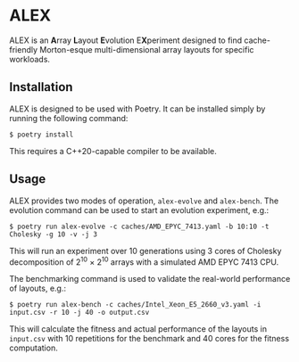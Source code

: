 # ALEX

ALEX is an **A**rray **L**ayout **E**volution E**X**periment designed to find
cache-friendly Morton-esque multi-dimensional array layouts for specific
workloads.

## Installation

ALEX is designed to be used with Poetry. It can be installed simply by running
the following command:

```
$ poetry install
```

This requires a C++20-capable compiler to be available.

## Usage

ALEX provides two modes of operation, `alex-evolve` and `alex-bench`. The
evolution command can be used to start an evolution experiment, e.g.:

```
$ poetry run alex-evolve -c caches/AMD_EPYC_7413.yaml -b 10:10 -t Cholesky -g 10 -v -j 3
```

This will run an experiment over 10 generations using 3 cores of Cholesky
decomposition of 2<sup>10</sup> &times; 2<sup>10</sup> arrays with a simulated
AMD EPYC 7413 CPU.

The benchmarking command is used to validate the real-world performance of
layouts, e.g.:

```
$ poetry run alex-bench -c caches/Intel_Xeon_E5_2660_v3.yaml -i input.csv -r 10 -j 40 -o output.csv
```

This will calculate the fitness and actual performance of the layouts in
`input.csv` with 10 repetitions for the benchmark and 40 cores for the fitness
computation.
